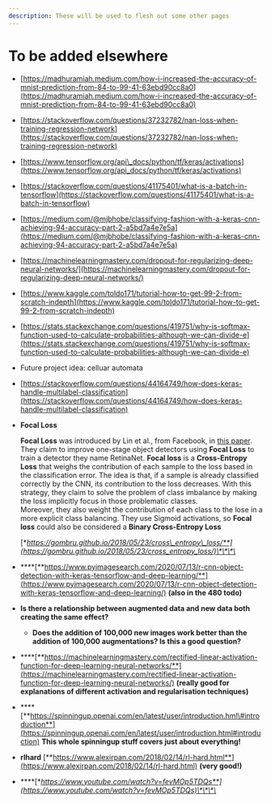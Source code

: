 ```yaml
---
description: These will be used to flesh out some other pages
---
```


# To be added elsewhere

* [https://madhuramiah.medium.com/how-i-increased-the-accuracy-of-mnist-prediction-from-84-to-99-41-63ebd90cc8a0](https://madhuramiah.medium.com/how-i-increased-the-accuracy-of-mnist-prediction-from-84-to-99-41-63ebd90cc8a0)
* [https://stackoverflow.com/questions/37232782/nan-loss-when-training-regression-network](https://stackoverflow.com/questions/37232782/nan-loss-when-training-regression-network)
* [https://www.tensorflow.org/api\_docs/python/tf/keras/activations](https://www.tensorflow.org/api_docs/python/tf/keras/activations)
* [https://stackoverflow.com/questions/41175401/what-is-a-batch-in-tensorflow](https://stackoverflow.com/questions/41175401/what-is-a-batch-in-tensorflow)
* [https://medium.com/@mjbhobe/classifying-fashion-with-a-keras-cnn-achieving-94-accuracy-part-2-a5bd7a4e7e5a](https://medium.com/@mjbhobe/classifying-fashion-with-a-keras-cnn-achieving-94-accuracy-part-2-a5bd7a4e7e5a)
* [https://machinelearningmastery.com/dropout-for-regularizing-deep-neural-networks/](https://machinelearningmastery.com/dropout-for-regularizing-deep-neural-networks/)
* [https://www.kaggle.com/toldo171/tutorial-how-to-get-99-2-from-scratch-indepth](https://www.kaggle.com/toldo171/tutorial-how-to-get-99-2-from-scratch-indepth)
* [https://stats.stackexchange.com/questions/419751/why-is-softmax-function-used-to-calculate-probabilities-although-we-can-divide-e](https://stats.stackexchange.com/questions/419751/why-is-softmax-function-used-to-calculate-probabilities-although-we-can-divide-e)
* Future project idea: celluar automata
* [https://stackoverflow.com/questions/44164749/how-does-keras-handle-multilabel-classification](https://stackoverflow.com/questions/44164749/how-does-keras-handle-multilabel-classification)
* **Focal Loss**

  **Focal Loss** was introduced by Lin et al., from Facebook, in [this paper](https://arxiv.org/abs/1708.02002). They claim to improve one-stage object detectors using **Focal Loss** to train a detector they name RetinaNet. **Focal loss** is a **Cross-Entropy Loss** that weighs the contribution of each sample to the loss based in the classification error. The idea is that, if a sample is already classified correctly by the CNN, its contribution to the loss decreases. With this strategy, they claim to solve the problem of class imbalance by making the loss implicitly focus in those problematic classes.  
   Moreover, they also weight the contribution of each class to the lose in a more explicit class balancing. They use Sigmoid activations, so **Focal loss** could also be considered a **Binary Cross-Entropy Loss**  
  
  [**https://gombru.github.io/2018/05/23/cross\_entropy\_loss/**](https://gombru.github.io/2018/05/23/cross_entropy_loss/)\*\*\*\*

* \*\*\*\*[**https://www.pyimagesearch.com/2020/07/13/r-cnn-object-detection-with-keras-tensorflow-and-deep-learning/**](https://www.pyimagesearch.com/2020/07/13/r-cnn-object-detection-with-keras-tensorflow-and-deep-learning/) **\(also in the 480 todo\)**
* **Is there a relationship between augmented data and new data both creating the same effect?**
  * **Does the addition of 100,000 new images work better than the addition of 100,000 augmentations? Is this a good question?**
* \*\*\*\*[**https://machinelearningmastery.com/rectified-linear-activation-function-for-deep-learning-neural-networks/**](https://machinelearningmastery.com/rectified-linear-activation-function-for-deep-learning-neural-networks/) **\(really good for explanations of different activation and regularisation techniques\)**
* \*\*\*\*[**https://spinningup.openai.com/en/latest/user/introduction.hml\#introduction**](https://spinningup.openai.com/en/latest/user/introduction.html#introduction) **This whole spinningup stuff covers just about everything!**
* **rlhard** [**https://www.alexirpan.com/2018/02/14/rl-hard.html**](https://www.alexirpan.com/2018/02/14/rl-hard.html) **\(very good!\)**
* \*\*\*\*[**https://www.youtube.com/watch?v=fevMOp5TDQs**](https://www.youtube.com/watch?v=fevMOp5TDQs)\*\*\*\*


